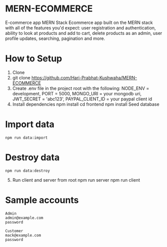 # MERN-ECOMMERCE
E-commerce app MERN Stack
Ecommerce app built on the MERN stack with all of the features you'd expect: user registration and authentication, ability to look at products and add to cart, delete products as an admin, user profile updates, searching, pagination and more.

# How to Setup
1. Clone
2. git clone https://github.com/Hari-Prabhat-Kushwaha/MERN-ECOMMERCE
3. Create .env file in the project root with the following:
     NODE_ENV = development,
     PORT = 5000,
     MONGO_URI = your mongodb uri,
     JWT_SECRET = 'abc123',
     PAYPAL_CLIENT_ID = your paypal client id
4. Install dependencies
    npm install
    cd frontend
    npm install
    Seed database
 # Import data
    npm run data:import
# Destroy data
    npm run data:destroy
5. Run client and server from root
    npm run server
    npm run client
# Sample accounts

    Admin
    admin@example.com
    password

    Customer
    mack@example.com
    password
